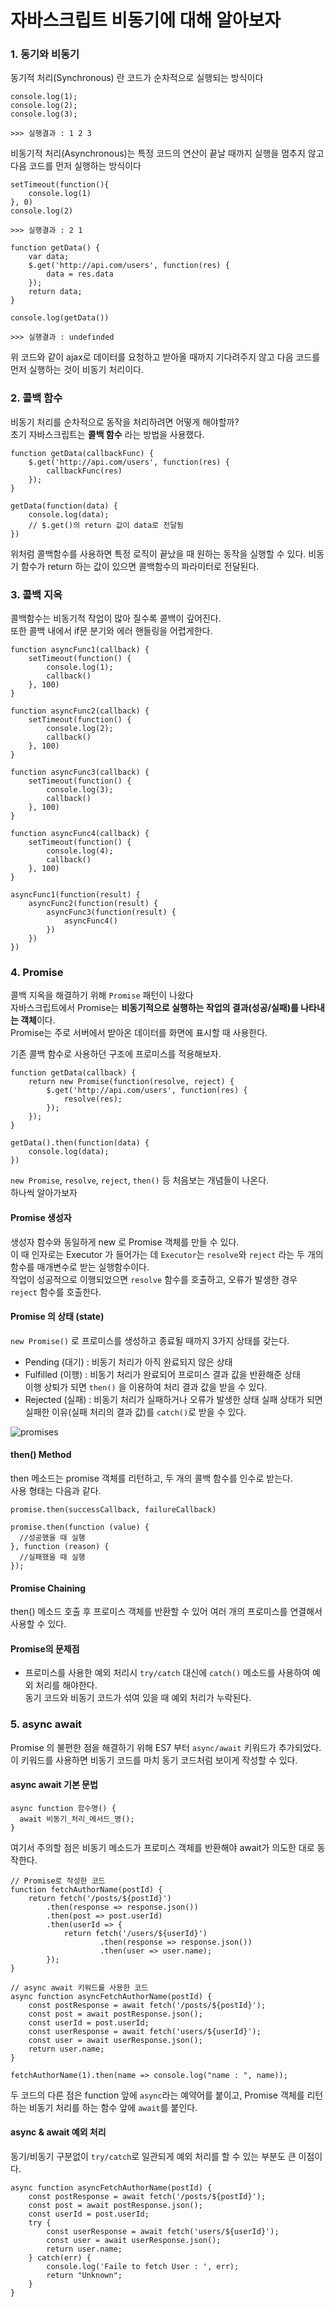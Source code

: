 # 자바스크립트 비동기에 대해 알아보자 

### 1. 동기와 비동기 

동기적 처리(Synchronous) 란 코드가 순차적으로 실행되는 방식이다
```
console.log(1);
console.log(2);
console.log(3);

>>> 실행결과 : 1 2 3
```

비동기적 처리(Asynchronous)는 특정 코드의 연산이 끝날 때까지 실행을 멈추지 않고 다음 코드를 먼저 실행하는 방식이다
```
setTimeout(function(){
    console.log(1)
}, 0)
console.log(2)

>>> 실행결과 : 2 1
```

```
function getData() {
    var data;
    $.get('http://api.com/users', function(res) {
        data = res.data
    });
    return data;
}

console.log(getData()) 

>>> 실행결과 : undefinded
```

위 코드와 같이 ajax로 데이터를 요청하고 받아올 때까지 기다려주지 않고 다음 코드를 먼저 실행하는 것이 비동기 처리이다. 

### 2. 콜백 함수 

비동기 처리를 순차적으로 동작을 처리하려면 어떻게 해야할까?  
초기 자바스크립트는 **콜백 함수** 라는 방법을 사용했다. 

```
function getData(callbackFunc) {
    $.get('http://api.com/users', function(res) {
        callbackFunc(res)
    });
}

getData(function(data) {
    console.log(data);
    // $.get()의 return 값이 data로 전달됨
})
```
위처럼 콜백함수를 사용하면 특정 로직이 끝났을 때 원하는 동작을 실행할 수 있다. 
비동기 함수가 return 하는 값이 있으면 콜백함수의 파라미터로 전달된다. 

### 3. 콜백 지옥 

콜백함수는 비동기적 작업이 많아 질수록 콜백이 깊어진다.  
또한 콜백 내에서 if문 분기와 에러 핸들링을 어렵게한다. 
```
function asyncFunc1(callback) {
    setTimeout(function() {
        console.log(1);
        callback()
    }, 100)
}

function asyncFunc2(callback) {
    setTimeout(function() {
        console.log(2);
        callback()
    }, 100)
}

function asyncFunc3(callback) {
    setTimeout(function() {
        console.log(3);
        callback()
    }, 100)
}

function asyncFunc4(callback) {
    setTimeout(function() {
        console.log(4);
        callback()
    }, 100)
}

asyncFunc1(function(result) {
    asyncFunc2(function(result) {
        asyncFunc3(function(result) {
            asyncFunc4()
        })
    })
})
```

### 4. Promise 

콜백 지옥을 해결하기 위해 `Promise` 패턴이 나왔다   
자바스크립트에서 Promise는 **비동기적으로 실행하는 작업의 결과(성공/실패)를 나타내는 객체**이다.  
Promise는 주로 서버에서 받아온 데이터를 화면에 표시할 때 사용한다. 

기존 콜백 함수로 사용하던 구조에 프로미스를 적용해보자.

```
function getData(callback) {
    return new Promise(function(resolve, reject) {
        $.get('http://api.com/users', function(res) {
            resolve(res);
        });
    });
}

getData().then(function(data) {
    console.log(data);
})
```
`new Promise`, `resolve`, `reject`, `then()` 등 처음보는 개념들이 나온다.  
하나씩 알아가보자


#### Promise 생성자
생성자 함수와 동일하게 new 로 Promise 객체를 만들 수 있다.  
이 때 인자로는 Executor 가 들어가는 데 `Executor`는 `resolve`와 `reject` 라는 두 개의 함수를 매개변수로 받는 실행함수이다.  
작업이 성공적으로 이행되었으면 `resolve` 함수를 호출하고, 오류가 발생한 경우 `reject` 함수를 호출한다.  

#### Promise 의 상태 (state)
`new Promise()` 로 프로미스를 생성하고 종료될 때까지 3가지 상태를 갖는다. 

- Pending (대기) : 비동기 처리가 아직 완료되지 않은 상태
- Fulfilled (이행) : 비동기 처리가 완료되어 프로미스 결과 값을 반환해준 상태  
이행 상퇴가 되면 `then()` 을 이용하여 처리 결과 값을 받을 수 있다.
- Rejected (실패) : 비동기 처리가 실패하거나 오류가 발생한 상태
실패 상태가 되면 실패한 이유(실패 처리의 결과 값)를 `catch()`로 받을 수 있다.

![promises](https://user-images.githubusercontent.com/44806627/76385430-f38b4b00-63a4-11ea-8664-717d094a43a4.png)

#### then() Method 
then 메소드는 promise 객체를 리턴하고, 두 개의 콜백 함수를 인수로 받는다.  
사용 형태는 다음과 같다.
```
promise.then(successCallback, failureCallback)

promise.then(function (value) {
  //성공했을 때 실행
}, function (reason) {
  //실패했을 때 실행
});
```

#### Promise Chaining
then() 메소드 호출 후 프로미스 객체를 반환할 수 있어 여러 개의 프로미스를 연결해서 사용할 수 있다. 

#### Promise의 문제점 
- 프로미스를 사용한 예외 처리시 `try/catch` 대신에 `catch()` 메소드를 사용하여 예외 처리를 해야한다.   
동기 코드와 비동기 코드가 섞여 있을 때 예외 처리가 누락된다.  


### 5. async await

Promise 의 불편한 점을 해결하기 위해 ES7 부터 `async/await` 키워드가 추가되었다.  
이 키워드를 사용하면 비동기 코드를 마치 동기 코드처럼 보이게 작성할 수 있다. 

#### async await 기본 문법 
```
async function 함수명() {
  await 비동기_처리_메서드_명();
}
```
여기서 주의할 점은 비동기 메소드가 프로미스 객체를 반환해야 await가 의도한 대로 동작한다. 

```
// Promise로 작성한 코드 
function fetchAuthorName(postId) {
    return fetch('/posts/${postId}')
        .then(response => response.json())
        .then(post => post.userId)
        .then(userId => {
            return fetch('/users/${userId}')
                    .then(response => response.json())
                    .then(user => user.name); 
        });
}

// async await 키워드를 사용한 코드
async function asyncFetchAuthorName(postId) {
    const postResponse = await fetch('/posts/${postId}');
    const post = await postResponse.json();
    const userId = post.userId;
    const userResponse = await fetch('users/${userId}');
    const user = await userResponse.json();
    return user.name;
}

fetchAuthorName(1).then(name => console.log("name : ", name));
```

두 코드의 다른 점은 function 앞에 `async`라는 예약어를 붙이고, Promise 객체를 리턴하는 비동기 처리를 하는 함수 앞에 `await`를 붙인다. 

#### async & await 예외 처리 
동기/비동기 구분없이 `try/catch`로 일관되게 예외 처리를 할 수 있는 부분도 큰 이점이다. 
```
async function asyncFetchAuthorName(postId) {
    const postResponse = await fetch('/posts/${postId}');
    const post = await postResponse.json();
    const userId = post.userId;
    try {
        const userResponse = await fetch('users/${userId}');
        const user = await userResponse.json();
        return user.name;
    } catch(err) {
        console.log('Faile to fetch User : ', err);
        return "Unknown";
    }
}

```




